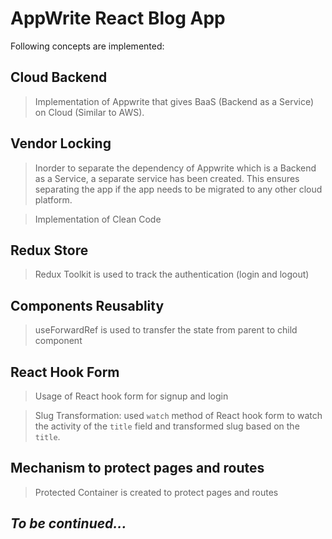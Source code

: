 # AppWrite React Blog App

Following concepts are implemented:


## Cloud Backend

> Implementation of Appwrite that gives BaaS (Backend as a Service) on Cloud (Similar to AWS).


## Vendor Locking

> Inorder to separate the dependency of Appwrite which is a Backend as a Service, a separate service has been created. This ensures separating the app if the app needs to be migrated to any other cloud platform.

> Implementation of Clean Code


## Redux Store

> Redux Toolkit is used to track the authentication (login and logout)


## Components Reusablity

> useForwardRef is used to transfer the state from parent to child component


## React Hook Form

> Usage of React hook form for signup and login

> Slug Transformation: used `watch` method of React hook form to watch the activity of the `title` field and transformed slug based on the `title`.


## Mechanism to protect pages and routes

> Protected Container is created to protect pages and routes



## _To be continued..._